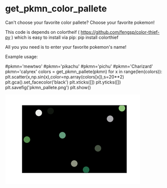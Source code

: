 # get_pkmn_color_pallete
Can't choose your favorite color pallete? Choose your favorite pokemon! 

This code is depends on colortheif ( https://github.com/fengsp/color-thief-py ) which is easy to install via pip:
pip install colorthief

All you you need is to enter your favorite pokemon's name!

Example usage:

#pkmn='mewtwo'
#pkmn='pikachu'
#pkmn='pichu'
#pkmn='Charizard'
pkmn='calyrex'
colors = get_pkmn_pallete(pkmn)
for x in range(len(colors)):
    plt.scatter(x,np.sin(x),color=np.array(colors[x]),s=20**2)
plt.gca().set_facecolor('black')
plt.xticks([])
plt.yticks([])
plt.savefig('pkmn_pallete.png')
plt.show()

![](pkmn_pallete.png?raw=true)
